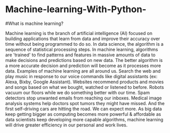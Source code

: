 # Machine-learning-With-Python-

#What is machine learning?

Machine learning is the branch of artificial intelligence (AI) focused on building applications that learn from data and improve their accuracy over time without being programmed to do so. 
In data science, the algorithm is a sequence of statistical processing steps. In machine learning, algorithms are 'trained' to find patterns and features in massive amounts of data to make decisions and predictions based on new data. The better algorithm is a more accurate decision and prediction will become as it processes more data.
Examples of machine learning are all around us. Search the web and play music in response to our voice commands like digital assistants (ex: Alexa, Bixby, Google Assistant). Websites recommend products and movies and songs based on what we bought, watched or listened to before. Robots vacuum our floors while we do something better with our time. Spam detectors stop unwanted emails from reaching our inboxes. Medical image analysis systems help doctors spot tumors they might have missed. And the first self-driving cars are hitting the road.
We can expect more. As big data keep getting bigger as computing becomes more powerful & affordable as data scientists keep developing more capable algorithms, machine learning will drive greater efficiency in our personal and work lives. 
